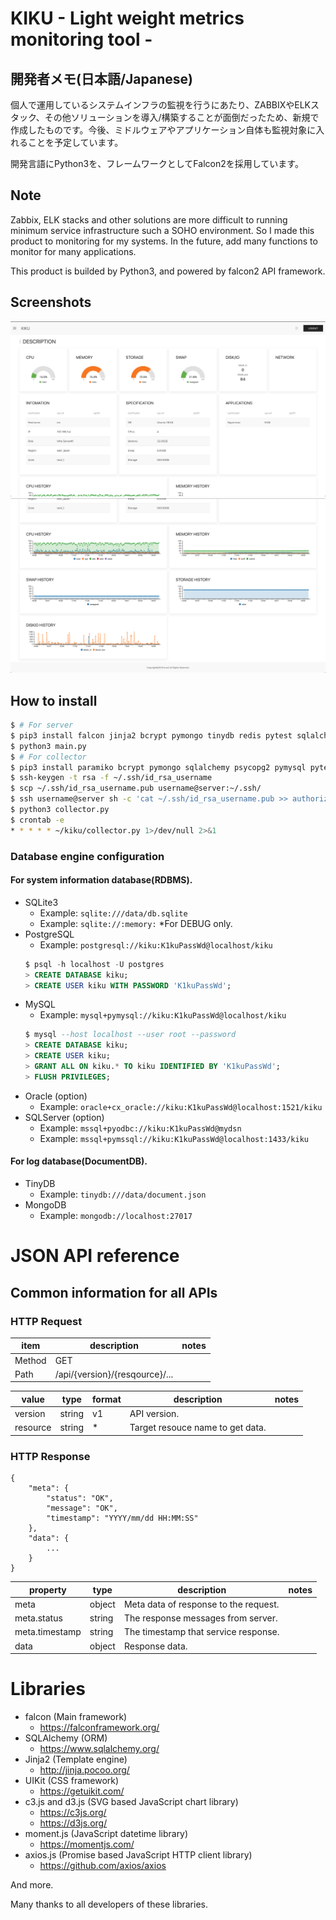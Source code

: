 # KIKU - Light weight metrics monitoring tool -

## 開発者メモ(日本語/Japanese)

個人で運用しているシステムインフラの監視を行うにあたり、ZABBIXやELKスタック、その他ソリューションを導入/構築することが面倒だったため、新規で作成したものです。今後、ミドルウェアやアプリケーション自体も監視対象に入れることを予定しています。

開発言語にPython3を、フレームワークとしてFalcon2を採用しています。 


## Note

Zabbix, ELK stacks and other solutions are more difficult to running minimum service infrastructure such a SOHO environment.
So I made this product to monitoring for my systems. In the future, add many functions to monitor for many applications. 

This product is builded by Python3, and powered by falcon2 API framework.

## Screenshots

![Screen Shot](/screenshot/v0.0.1-1.png "Screen Shot")
![Screen Shot](/screenshot/v0.0.1-2.png "Screen Shot")

## How to install

```bash
$ # For server
$ pip3 install falcon jinja2 bcrypt pymongo tinydb redis pytest sqlalchemy psycopg2 pymysql
$ python3 main.py
$ # For collector 
$ pip3 install paramiko bcrypt pymongo sqlalchemy psycopg2 pymysql pytest
$ ssh-keygen -t rsa -f ~/.ssh/id_rsa_username
$ scp ~/.ssh/id_rsa_username.pub username@server:~/.ssh/
$ ssh username@server sh -c 'cat ~/.ssh/id_rsa_username.pub >> authorized_keys' 
$ python3 collector.py
$ crontab -e
* * * * * ~/kiku/collector.py 1>/dev/null 2>&1
```

### Database engine configuration

#### For system information database(RDBMS).
- SQLite3
  - Example: `sqlite:///data/db.sqlite`
  - Example: `sqlite://:memory:` *For DEBUG only.
- PostgreSQL
  - Example: `postgresql://kiku:K1kuPassWd@localhost/kiku`
  ```sql
  $ psql -h localhost -U postgres
  > CREATE DATABASE kiku;
  > CREATE USER kiku WITH PASSWORD 'K1kuPassWd';
  ```
- MySQL
  - Example: `mysql+pymysql://kiku:K1kuPassWd@localhost/kiku`
  ```sql
  $ mysql --host localhost --user root --password
  > CREATE DATABASE kiku;
  > CREATE USER kiku;
  > GRANT ALL ON kiku.* TO kiku IDENTIFIED BY 'K1kuPassWd';
  > FLUSH PRIVILEGES;
  ```
- Oracle (option)
  - Example: `oracle+cx_oracle://kiku:K1kuPassWd@localhost:1521/kiku`
- SQLServer (option)
  - Example: `mssql+pyodbc://kiku:K1kuPassWd@mydsn`
  - Example: `mssql+pymssql://kiku:K1kuPassWd@localhost:1433/kiku`


#### For log database(DocumentDB).
- TinyDB
  - Example: `tinydb:///data/document.json`
- MongoDB
  - Example: `mongodb://localhost:27017`


# JSON API reference

## Common information for all APIs

### HTTP Request

|item|description|notes|
|---|---|---|
|Method|GET||
|Path|/api/{version}/{resqource}/...||

|value|type|format|description|notes|
|---|---|---|---|---|
|version|string|v1|API version.||
|resource|string|*|Target resouce name to get data.||

### HTTP Response

```
{
    "meta": {
        "status": "OK",
        "message": "OK",
        "timestamp": "YYYY/mm/dd HH:MM:SS"
    },
    "data": {
        ...
    }
}
```

|property|type|description|notes|
|---|---|---|---|
|meta|object|Meta data of response to the request.||
|meta.status|string|The response messages from server.||
|meta.timestamp|string|The timestamp that service response.||
|data|object|Response data.||



# Libraries

- falcon (Main framework)
  - https://falconframework.org/
- SQLAlchemy (ORM)
  - https://www.sqlalchemy.org/
- Jinja2 (Template engine)
  - http://jinja.pocoo.org/
- UIKit (CSS framework)
  - https://getuikit.com/
- c3.js and d3.js (SVG based JavaScript chart library)
  - https://c3js.org/
  - https://d3js.org/
- moment.js (JavaScript datetime library)
  - https://momentjs.com/
- axios.js (Promise based JavaScript HTTP client library)
  - https://github.com/axios/axios

And more.

Many thanks to all developers of these libraries.
